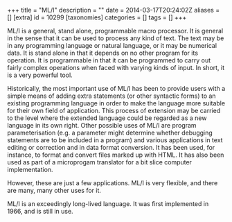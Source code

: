 +++
title = "ML/I"
description = ""
date = 2014-03-17T20:24:02Z
aliases = []
[extra]
id = 10299
[taxonomies]
categories = []
tags = []
+++

ML/I is a general, stand alone, programmable macro processor. It is general in the sense that it can be used to process any kind of text. The text may be in any programming language or natural language, or it may be numerical data. It is stand alone in that it depends on no other program for its operation. It is programmable in that it can be programmed to carry out fairly complex operations when faced with varying kinds of input. In short, it is a very powerful tool.

Historically, the most important use of ML/I has been to provide users with a simple means of adding extra statements (or other syntactic forms) to an existing programming language in order to make the language more suitable for their own field of application. This process of extension may be carried to the level where the extended language could be regarded as a new language in its own right. Other possible uses of ML/I are program parameterisation (e.g. a parameter might determine whether debugging statements are to be included in a program) and various applications in text editing or correction and in data format conversion. It has been used, for instance, to format and convert files marked up with HTML. It has also been used as part of a microprogam translator for a bit slice computer implementation.

However, these are just a few applications. ML/I is very flexible, and there are many, many other uses for it.

ML/I is an exceedingly long-lived language. It was first implemented in 1966, and is still in use.
